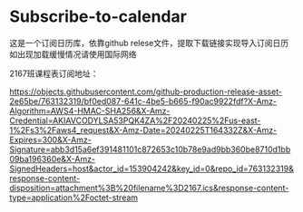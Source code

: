 # Subscribe-to-calendar
这是一个订阅日历库，依靠github relese文件，提取下载链接实现导入订阅日历
如出现加载缓慢情况请使用国际网络


2167班课程表订阅地址：

https://objects.githubusercontent.com/github-production-release-asset-2e65be/763132319/bf0ed087-641c-4be5-b665-f90ac9922fdf?X-Amz-Algorithm=AWS4-HMAC-SHA256&X-Amz-Credential=AKIAVCODYLSA53PQK4ZA%2F20240225%2Fus-east-1%2Fs3%2Faws4_request&X-Amz-Date=20240225T164332Z&X-Amz-Expires=300&X-Amz-Signature=abb3d15a6ef391481101c872653c10b78e9ad9bb360be8710d1bb09ba196360e&X-Amz-SignedHeaders=host&actor_id=153904242&key_id=0&repo_id=763132319&response-content-disposition=attachment%3B%20filename%3D2167.ics&response-content-type=application%2Foctet-stream
